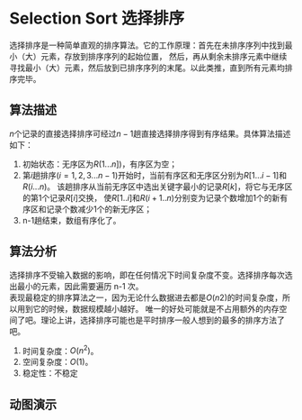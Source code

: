 # Selection Sort 选择排序
选择排序是一种简单直观的排序算法。它的工作原理：首先在未排序序列中找到最小（大）元素，存放到排序序列的起始位置，
然后，再从剩余未排序元素中继续寻找最小（大）元素，然后放到已排序序列的末尾。以此类推，直到所有元素均排序完毕。

## 算法描述
$n$个记录的直接选择排序可经过$n-1$趟直接选择排序得到有序结果。具体算法描述如下：
1. 初始状态：无序区为$R(1...n])$，有序区为空；
2. 第$i$趟排序$(i=1,2,3...n-1)$开始时，当前有序区和无序区分别为$R[1...i-1]$和$R(i...n)$。
该趟排序从当前无序区中选出关键字最小的记录$R[k]$，将它与无序区的第1个记录$R[i]$交换，
使$R[1..i]$和$R(i+1..n)$分别变为记录个数增加1个的新有序区和记录个数减少1个的新无序区；
3. n-1趟结束，数组有序化了。

## 算法分析
选择排序不受输入数据的影响，即在任何情况下时间复杂度不变。选择排序每次选出最小的元素，因此需要遍历 n-1 次。<br>
表现最稳定的排序算法之一，因为无论什么数据进去都是$O(n2)$的时间复杂度，所以用到它的时候，数据规模越小越好。
唯一的好处可能就是不占用额外的内存空间了吧。理论上讲，选择排序可能也是平时排序一般人想到的最多的排序方法了吧。
1. 时间复杂度：$O(n^2)$。
2. 空间复杂度：$O(1)$。
3. 稳定性：不稳定

## 动图演示